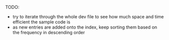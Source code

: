 TODO:
- try to iterate through the whole dev file to see how much space and time efficient the sample code is
- as new entries are added onto the index, keep sorting them based on the frequency in descending order
